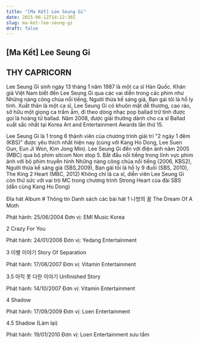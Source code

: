 ```yaml
---
title: "[Ma Kết] Lee Seung Gi"
date: 2025-06-12T14:12:30Z
slug: ma-ket-lee-seung-gi
draft: false
---
```


## [Ma Kết] Lee Seung Gi

## THY CAPRICORN

Lee Seung Gi sinh ngày 13 tháng 1 năm 1987 là một ca sĩ Hàn Quốc. Khán giả Việt Nam biết đến Lee Seung Gi qua các vai diễn trong các phim như Những nàng công chúa nổi tiếng, Người thừa kế sáng giá, Bạn gái tôi là hồ ly tinh.
Xuất thân là một ca sĩ, Lee Seung Gi có khuôn mặt dễ thương, cao ráo, sở hữu một giọng ca trầm ấm, đi theo dòng nhạc pop ballad trữ tình được gọi là hoàng tử ballad. Năm 2008, được giải thưởng dành cho ca sĩ Ballad xuất sắc nhất tại Korea Art and Entertainment Awards lần thứ 15.


Lee Seung Gi là 1 trong 6 thành viên của chương trình giải trí "2 ngày 1 đêm (KBS)" được yêu thích nhất hiện nay (cùng với Kang Ho Dong, Lee Suen Gun, Eun Ji Won, Kim Jong Min).
Lee Seung Gi đến với điện ảnh năm 2005 (MBC) qua bộ phim sitcom Non stop 5. Bắt đầu nổi tiếng trong lĩnh vực phim ảnh với bộ phim truyền hình Những nàng công chúa nổi tiếng (2006, KBS2), Người thừa kế sáng giá (SBS,2009), Bạn gái tôi là hồ ly 9 đuôi (SBS, 2010), The King 2 Heart (MBC, 2012)
Không chỉ là ca sĩ, diễn viên Lee Seung Gi còn thử sức với vai trò MC trong chương trình Strong Heart của đài SBS (dẫn cùng Kang Ho Dong)


Đĩa hát
Album # Thông tin Danh sách các bài hát 
1 나방의 꿈
The Dream Of A Moth


Phát hành: 25/06/2004
Đơn vị: EMI Music Korea

2 Crazy For You

Phát hành: 24/01/2006
Đơn vị: Yedang Entertainment

3 이별 이야기
Story Of Separation


Phát hành: 17/08/2007
Đơn vị: Vitamin Entertainment

3.5 아직 못 다한 이야기
Unfinished Story


Phát hành: 14/10/2007
Đơn vị: Vitamin Entertainment

4 Shadow

Phát hành: 17/09/2009
Đơn vị: Loen Entertainment

4.5 Shadow (Làm lại)

Phát hành: 19/01/2010
Đơn vị: Loen Entertainment
sưu tầm